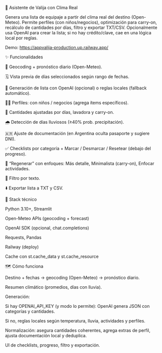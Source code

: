 🧳 Asistente de Valija con Clima Real

Genera una lista de equipaje a partir del clima real del destino (Open-Meteo).
Permite perfiles (con niños/negocios), optimización para carry-on, recálculo de cantidades por días, filtro y exportar TXT/CSV.
Opcionalmente usa OpenAI para crear la lista; si no hay crédito/clave, cae en una lógica local por reglas.

Demo: https://appvalija-production.up.railway.app/

✨ Funcionalidades

🔎 Geocoding + pronóstico diario (Open-Meteo).

🗓️ Vista previa de días seleccionados según rango de fechas.

🧠 Generación de lista con OpenAI (opcional) o reglas locales (fallback automático).

👶👔 Perfiles: con niños / negocios (agrega ítems específicos).

🧦 Cantidades ajustadas por días, lavadora y carry-on.

🌧️ Detección de días lluviosos (≥40% prob. precipitación).

🇦🇷 Ajuste de documentación (en Argentina oculta pasaporte y sugiere DNI).

✅ Checklists por categoría + Marcar / Desmarcar / Resetear (debajo del progreso).

🔁 “Regenerar” con enfoques: Más detalle, Minimalista (carry-on), Enfocar actividades.

🔎 Filtro por texto.

⬇️ Exportar lista a TXT y CSV.

🧰 Stack técnico

Python 3.10+, Streamlit

Open-Meteo APIs (geocoding + forecast)

OpenAI SDK (opcional, chat.completions)

Requests, Pandas

Railway (deploy)

Cache con st.cache_data y st.cache_resource

🗺️ Cómo funciona

Destino + fechas → geocoding (Open-Meteo) → pronóstico diario.

Resumen climático (promedios, días con lluvia).

Generación:

Si hay OPENAI_API_KEY (y modo lo permite): OpenAI genera JSON con categorías y cantidades.

Si no, reglas locales según temperatura, lluvia, actividades y perfiles.

Normalización: asegura cantidades coherentes, agrega extras de perfil, ajusta documentación local y deduplica.

UI de checklists, progreso, filtro y exportación.
